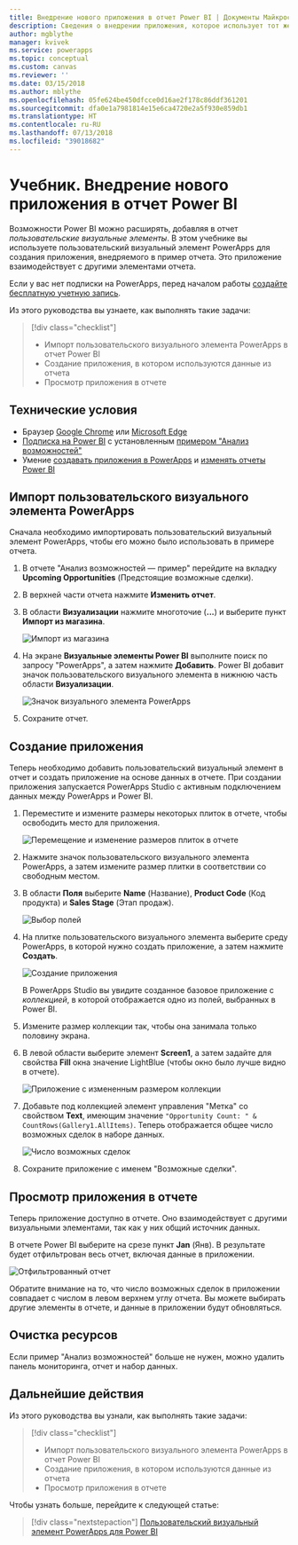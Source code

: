 ```yaml
---
title: Внедрение нового приложения в отчет Power BI | Документы Майкрософт
description: Сведения о внедрении приложения, которое использует тот же источник данных и может фильтроваться так же, как другие элементы отчета
author: mgblythe
manager: kvivek
ms.service: powerapps
ms.topic: conceptual
ms.custom: canvas
ms.reviewer: ''
ms.date: 03/15/2018
ms.author: mblythe
ms.openlocfilehash: 05fe624be450dfcce0d16ae2f178c86ddf361201
ms.sourcegitcommit: dfa0e1a7981814e15e6ca4720e2a5f930e859db1
ms.translationtype: HT
ms.contentlocale: ru-RU
ms.lasthandoff: 07/13/2018
ms.locfileid: "39018682"
---
```

# <a name="tutorial-embed-a-new-app-in-a-power-bi-report"></a>Учебник. Внедрение нового приложения в отчет Power BI

Возможности Power BI можно расширять, добавляя в отчет *пользовательские визуальные элементы*. В этом учебнике вы используете пользовательский визуальный элемент PowerApps для создания приложения, внедряемого в пример отчета. Это приложение взаимодействует с другими элементами отчета.

Если у вас нет подписки на PowerApps, перед началом работы [создайте бесплатную учетную запись](../signup-for-powerapps.md).

Из этого руководства вы узнаете, как выполнять такие задачи:
> [!div class="checklist"]
> * Импорт пользовательского визуального элемента PowerApps в отчет Power BI
> * Создание приложения, в котором используются данные из отчета
> * Просмотр приложения в отчете

## <a name="prerequisites"></a>Технические условия

* Браузер [Google Chrome](https://www.google.com/chrome/browser/) или [Microsoft Edge](https://www.microsoft.com/windows/microsoft-edge)
* [Подписка на Power BI](https://docs.microsoft.com/power-bi/service-self-service-signup-for-power-bi) с установленным [примером "Анализ возможностей"](https://docs.microsoft.com/power-bi/sample-opportunity-analysis#get-the-content-pack-for-this-sample)
* Умение [создавать приложения в PowerApps](data-platform-create-app-scratch.md) и [изменять отчеты Power BI](https://docs.microsoft.com/power-bi/service-the-report-editor-take-a-tour)

## <a name="import-the-powerapps-custom-visual"></a>Импорт пользовательского визуального элемента PowerApps

Сначала необходимо импортировать пользовательский визуальный элемент PowerApps, чтобы его можно было использовать в примере отчета.

1. В отчете "Анализ возможностей — пример" перейдите на вкладку **Upcoming Opportunities** (Предстоящие возможные сделки).

2. В верхней части отчета нажмите **Изменить отчет**.

3. В области **Визуализации** нажмите многоточие (**...**) и выберите пункт **Импорт из магазина**. 

    ![Импорт из магазина](media/embed-powerapps-powerbi/import-visual.png)

4. На экране **Визуальные элементы Power BI** выполните поиск по запросу "PowerApps", а затем нажмите **Добавить**. Power BI добавит значок пользовательского визуального элемента в нижнюю часть области **Визуализации**.

    ![Значок визуального элемента PowerApps](media/embed-powerapps-powerbi/powerapps-icon.png)

5. Сохраните отчет.

## <a name="create-a-new-app"></a>Создание приложения
Теперь необходимо добавить пользовательский визуальный элемент в отчет и создать приложение на основе данных в отчете. При создании приложения запускается PowerApps Studio с активным подключением данных между PowerApps и Power BI.

1. Переместите и измените размеры некоторых плиток в отчете, чтобы освободить место для приложения.

    ![Перемещение и изменение размеров плиток в отчете](media/embed-powerapps-powerbi/move-resize.png)

2. Нажмите значок пользовательского визуального элемента PowerApps, а затем измените размер плитки в соответствии со свободным местом.

3. В области **Поля** выберите **Name** (Название), **Product Code** (Код продукта) и **Sales Stage** (Этап продаж). 

    ![Выбор полей](media/embed-powerapps-powerbi/select-fields.png)

4. На плитке пользовательского визуального элемента выберите среду PowerApps, в которой нужно создать приложение, а затем нажмите **Создать**.

    ![Создание приложения](media/embed-powerapps-powerbi/create-new-app.png)

    В PowerApps Studio вы увидите созданное базовое приложение с *коллекцией*, в которой отображается одно из полей, выбранных в Power BI.

5.  Измените размер коллекции так, чтобы она занимала только половину экрана. 

6. В левой области выберите элемент **Screen1**, а затем задайте для свойства **Fill** окна значение LightBlue (чтобы окно было лучше видно в отчете).

    ![Приложение с измененным размером коллекции](media/embed-powerapps-powerbi/app-gallery.png)

6. Добавьте под коллекцией элемент управления "Метка" со свойством **Text**, имеющим значение `"Opportunity Count: " & CountRows(Gallery1.AllItems)`. Теперь отображается общее число возможных сделок в наборе данных.

    ![Число возможных сделок](media/embed-powerapps-powerbi/opportunity-count.png)

7. Сохраните приложение с именем "Возможные сделки". 


## <a name="view-the-app-in-the-report"></a>Просмотр приложения в отчете
Теперь приложение доступно в отчете. Оно взаимодействует с другими визуальными элементами, так как у них общий источник данных.

В отчете Power BI выберите на срезе пункт **Jan** (Янв). В результате будет отфильтрован весь отчет, включая данные в приложении.

![Отфильтрованный отчет](media/embed-powerapps-powerbi/filtered-report.png)

Обратите внимание на то, что число возможных сделок в приложении совпадает с числом в левом верхнем углу отчета. Вы можете выбирать другие элементы в отчете, и данные в приложении будут обновляться.


## <a name="clean-up-resources"></a>Очистка ресурсов
Если пример "Анализ возможностей" больше не нужен, можно удалить панель мониторинга, отчет и набор данных.


## <a name="next-steps"></a>Дальнейшие действия
Из этого руководства вы узнали, как выполнять такие задачи:
> [!div class="checklist"]
> * Импорт пользовательского визуального элемента PowerApps в отчет Power BI
> * Создание приложения, в котором используются данные из отчета
> * Просмотр приложения в отчете

Чтобы узнать больше, перейдите к следующей статье:
> [!div class="nextstepaction"]
> [Пользовательский визуальный элемент PowerApps для Power BI](powerapps-custom-visual.md)

